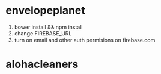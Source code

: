 # envelopeplanet
1. bower install && npm install
2. change FIREBASE_URL
3. turn on email and other auth permisions on firebase.com
# alohacleaners
